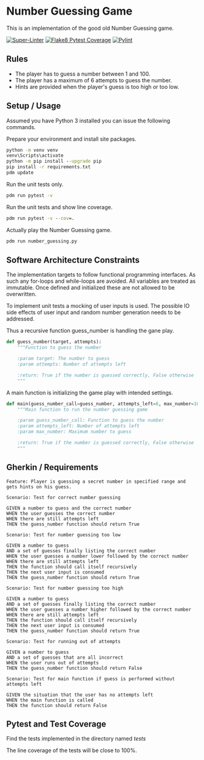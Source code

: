 # Number Guessing Game

This is an implementation of the good old Number Guessing game.

[![Super-Linter](https://github.com/OMerkel/number_guessing/actions/workflows/super-linter.yml/badge.svg)](https://github.com/OMerkel/number_guessing/actions/workflows/super-linter.yml)
[![Flake8 Pytest Coverage](https://github.com/OMerkel/number_guessing/actions/workflows/py_flake8_pytest_cov.yml/badge.svg)](https://github.com/OMerkel/number_guessing/actions/workflows/py_flake8_pytest_cov.yml)
[![Pylint](https://github.com/OMerkel/number_guessing/actions/workflows/pylint.yml/badge.svg)](https://github.com/OMerkel/number_guessing/actions/workflows/pylint.yml)

## Rules

* The player has to guess a number between 1 and 100.
* The player has a maximum of 6 attempts to guess the number.
* Hints are provided when the player's guess is too high or too low.

## Setup / Usage

Assumed you have Python 3 installed you can issue the following commands.

Prepare your environment and install site packages.

```bat
python -m venv venv
venv\Scripts\activate
python -m pip install --upgrade pip
pip install -r requirements.txt
pdm update
```

Run the unit tests only.

```bat
pdm run pytest -v
```

Run the unit tests and show line coverage.

```bat
pdm run pytest -v --cov=.
```

Actually play the Number Guessing game.

```bat
pdm run number_guessing.py
```

## Software Architecture Constraints

The implementation targets to follow functional programming interfaces.
As such any for-loops and while-loops are avoided. All variables are treated as immutable.
Once defined and initialized these are not allowed to be overwritten.

To implement unit tests a mocking of user inputs is used.
The possible IO side effects of user input and random number generation needs to be addressed.

Thus a recursive function guess_number is handling the gane play.

```Python
def guess_number(target, attempts):
    """Function to guess the number

    :param target: The number to guess
    :param attempts: Number of attempts left

    :return: True if the number is guessed correctly, False otherwise
    """
```

A main function is initializing the game play with intended settings.

```Python
def main(guess_number_call=guess_number, attempts_left=6, max_number=100):
    """Main function to run the number guessing game

    :param guess_number_call: Function to guess the number
    :param attempts_left: Number of attempts left
    :param max_number: Maximum number to guess

    :return: True if the number is guessed correctly, False otherwise
    """
```

## Gherkin / Requirements

```Gherkin
Feature: Player is guessing a secret number in specified range and gets hints on his guess.

Scenario: Test for correct number guessing

GIVEN a number to guess and the correct number
WHEN the user guesses the correct number
WHEN there are still attempts left
THEN the guess_number function should return True

Scenario: Test for number guessing too low

GIVEN a number to guess
AND a set of guesses finally listing the correct number
WHEN the user guesses a number lower followed by the correct number
WHEN there are still attempts left
THEN the function should call itself recursively
THEN the next user input is consumed
THEN the guess_number function should return True

Scenario: Test for number guessing too high

GIVEN a number to guess
AND a set of guesses finally listing the correct number
WHEN the user guesses a number higher followed by the correct number
WHEN there are still attempts left
THEN the function should call itself recursively
THEN the next user input is consumed
THEN the guess_number function should return True

Scenario: Test for running out of attempts

GIVEN a number to guess
AND a set of guesses that are all incorrect
WHEN the user runs out of attempts
THEN the guess_number function should return False

Scenario: Test for main function if guess is performed without attempts left

GIVEN the situation that the user has no attempts left
WHEN the main function is called
THEN the function should return False

```

## Pytest and Test Coverage

Find the tests implemented in the directory named _tests_

The line coverage of the tests will be close to 100%.
